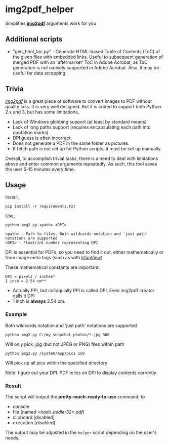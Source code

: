 ﻿# img2pdf_helper
Simplifies [**img2pdf**](https://gitlab.mister-muffin.de/josch/img2pdf/) arguments work for you

## Additional scripts
* "gen_html_toc.py" - Generate HTML-based Table of Contents (ToC) of the given files with embedded links. Useful to subsequent generation of merged PDF with an 'aftermarket' ToC in Adobe Acrobat, as ToC generation is not natively supported in Adobe Acrobat. Also, it may be useful for data scrapping.

## Trivia
[*img2pdf*](https://gitlab.mister-muffin.de/josch/img2pdf/) is a great piece of software to convert images to PDF without quality loss. It is very well designed. But it is coded to support both Python 2.x and 3, but has some limitations,
* Lack of Windows globbing support (at least by standard means)
* Lack of long paths support (requires encapsulating each path into quotation marks)
* DPI guess is often incorrect.
* Does not generate a PDF in the same folder as pictures.
* If fetch path is not set up for Python scripts, it must be set up manually.

Overall, to accomplish trivial tasks, there is a need to deal with limitations above and enter common arguments repeatedly. As such, this tool saves the user 5-15 minutes every time.

## Usage
Install,
    
    pip install -r requirements.txt

Use,

	python img2.py <path> <DPI>
    
    <path> - Path to files. Both wildcards notation and 'just path' notations are supported
    <DPI> - Float/int number representing DPI
DPI is essential for PDFs, so you need to find it out, either mathematically or from image meta tags (such as with [IrfanView](https://www.irfanview.com/))

These mathematical constants are important:

	DPI = pixels / inches*
	1 inch = 2.54 cm**

* Actually PPI, but colloquially PPI is called DPI. Even img2pdf creator calls it DPI
* 1 inch is **always** 2.54 cm.

### Example
Both wildcards notation and 'just path' notations are supported

	python img2.py C:/my_snapchat_photos/*.jpg 300
Will only pick .jpg (but not JPEG or PNG) files within path
	
    python img2.py /system/app/pics 150
Will pick up all pics within the specified directory

Note: figure out your DPI. PDF relies on DPI to display contents correctly

### Result
The script will output the **pretty-much-ready-to-use** command; to
* console
* file (named *<hash_aedler32>.pdf*)
* clipboard [disabled]
* execution [disabled]

The output may be adjusted in the `helper` script depending on the user's needs.
